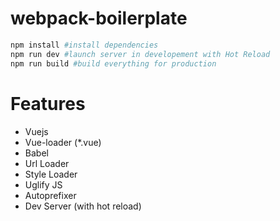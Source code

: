 # webpack-boilerplate

```bash
npm install #install dependencies
npm run dev #launch server in developement with Hot Reload 
npm run build #build everything for production

```

# Features

* Vuejs
* Vue-loader (*.vue)
* Babel
* Url Loader
* Style Loader
* Uglify JS
* Autoprefixer
* Dev Server (with hot reload)
